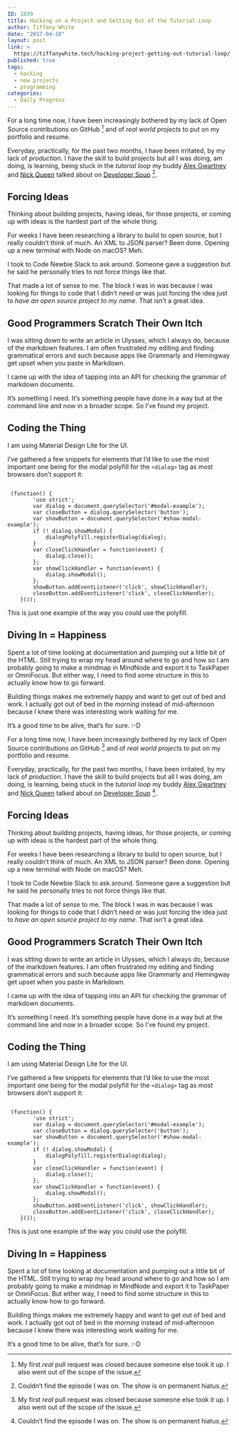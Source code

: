 ```yaml
---
ID: 1839
title: Hacking on a Project and Getting Out of the Tutorial Loop
author: Tiffany White
date: "2017-04-10"
layout: post
link: >
  https://tiffanywhite.tech/hacking-project-getting-out-tutorial-loop/
published: true
tags:
  - hacking
  - new projects
  - programming
categories:
  - Daily Progress
---
```



For a long time now, I have been increasingly bothered by my lack of Open Source contributions on GitHub [^1] and of *real world projects* to put on my portfolio and resume.

Everyday, practically, for the past two months, I have been irritated, by my lack of *production*. I have the skill to build projects but all I was doing, am doing, is learning, being stuck in the *tutorial loop* my buddy [Alex Gwartney](https://twitter.com/AlexGwartney) and [Nick Queen](https://twitter.com/nickqueen) talked about on [Developer Soup](https://www.youtube.com/watch?v=L66GVCEsKC0) [^2].

## Forcing Ideas

Thinking about building projects, having ideas, for those projects, or coming up with ideas is the hardest part of the whole thing.

For weeks I have been researching a library to build to open source, but I really couldn’t think of much. An XML to JSON parser? Been done. Opening up a new terminal with Node on macOS? Meh.

I took to Code Newbie Slack to ask around. Someone gave a suggestion but he said he personally tries to not force things like that.

That made a lot of sense to me. The block I was in was because I was looking for things to code that I didn’t need or was just forcing the idea just to *have an open source project to my name*. That isn’t a great idea.

## Good Programmers Scratch Their Own Itch

I was sitting down to write an article in Ulysses, which I always do, because of the markdown features. I am often frustrated my editing and finding grammatical errors and such because apps like Grammarly and Hemingway get upset when you paste in Markdown.

I came up with the idea of tapping into an API for checking the grammar of markdown documents.

It’s something I need. It’s something people have done in a way but at the command line and now in a broader scope. So I’ve found my project.

## Coding the Thing

I am using Material Design Lite for the UI.

I’ve gathered a few snippets for elements that I’d like to use the most important one being for the modal polyfill for the `<dialog>` tag as most browsers don’t support it:
<pre><code class="javascript">
 (function() {
        'use strict';
        var dialog = document.querySelector('#modal-example');
        var closeButton = dialog.querySelector('button');
        var showButton = document.querySelector('#show-modal-example');
        if (! dialog.showModal) {
            dialogPolyfill.registerDialog(dialog);
        }
        var closeClickHandler = function(event) {
            dialog.close();
        };
        var showClickHandler = function(event) {
            dialog.showModal();
        };
        showButton.addEventListener('click', showClickHandler);
        closeButton.addEventListener('click', closeClickHandler);
    }());
</code></pre>
This is just one example of the way you could use the polyfill.

## Diving In = Happiness

Spent a lot of time looking at documentation and pumping out a little bit of the HTML. Still trying to wrap my head around where to go and how so I am probably going to make a mindmap in MindNode and export it to TaskPaper or OmniFocus. But either way, I need to find some structure in this to actually know how to go forward.

Building things makes me extremely happy and want to get out of bed and work. I actually got out of bed in the *morning* instead of mid-afternoon because I knew there was interesting work waiting for me.

It’s a good time to be alive, that’s for sure. :-D

[^1]: My first *real* pull request was closed because someone else took it up. I also went out of the scope of the issue.



For a long time now, I have been increasingly bothered by my lack of Open Source contributions on GitHub [^1] and of *real world projects* to put on my portfolio and resume.

Everyday, practically, for the past two months, I have been irritated, by my lack of *production*. I have the skill to build projects but all I was doing, am doing, is learning, being stuck in the *tutorial loop* my buddy [Alex Gwartney](https://twitter.com/AlexGwartney) and [Nick Queen](https://twitter.com/nickqueen) talked about on [Developer Soup](https://www.youtube.com/watch?v=L66GVCEsKC0) [^2].

## Forcing Ideas

Thinking about building projects, having ideas, for those projects, or coming up with ideas is the hardest part of the whole thing.

For weeks I have been researching a library to build to open source, but I really couldn’t think of much. An XML to JSON parser? Been done. Opening up a new terminal with Node on macOS? Meh.

I took to Code Newbie Slack to ask around. Someone gave a suggestion but he said he personally tries to not force things like that.

That made a lot of sense to me. The block I was in was because I was looking for things to code that I didn’t need or was just forcing the idea just to *have an open source project to my name*. That isn’t a great idea.

## Good Programmers Scratch Their Own Itch

I was sitting down to write an article in Ulysses, which I always do, because of the markdown features. I am often frustrated my editing and finding grammatical errors and such because apps like Grammarly and Hemingway get upset when you paste in Markdown.

I came up with the idea of tapping into an API for checking the grammar of markdown documents.

It’s something I need. It’s something people have done in a way but at the command line and now in a broader scope. So I’ve found my project.

## Coding the Thing

I am using Material Design Lite for the UI.

I’ve gathered a few snippets for elements that I’d like to use the most important one being for the modal polyfill for the `<dialog>` tag as most browsers don’t support it:
<pre><code class="javascript">
 (function() {
        'use strict';
        var dialog = document.querySelector('#modal-example');
        var closeButton = dialog.querySelector('button');
        var showButton = document.querySelector('#show-modal-example');
        if (! dialog.showModal) {
            dialogPolyfill.registerDialog(dialog);
        }
        var closeClickHandler = function(event) {
            dialog.close();
        };
        var showClickHandler = function(event) {
            dialog.showModal();
        };
        showButton.addEventListener('click', showClickHandler);
        closeButton.addEventListener('click', closeClickHandler);
    }());
</code></pre>
This is just one example of the way you could use the polyfill.

## Diving In = Happiness

Spent a lot of time looking at documentation and pumping out a little bit of the HTML. Still trying to wrap my head around where to go and how so I am probably going to make a mindmap in MindNode and export it to TaskPaper or OmniFocus. But either way, I need to find some structure in this to actually know how to go forward.

Building things makes me extremely happy and want to get out of bed and work. I actually got out of bed in the *morning* instead of mid-afternoon because I knew there was interesting work waiting for me.

It’s a good time to be alive, that’s for sure. :-D

[^1]: My first *real* pull request was closed because someone else took it up. I also went out of the scope of the issue.




[^2]: Couldn’t find the episode I was on. The show is on permanent hiatus.
